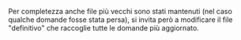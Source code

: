 Per completezza anche file più vecchi sono stati mantenuti (nel caso qualche domande fosse stata persa), si invita però a modificare il file "definitivo" che raccoglie tutte le domande più aggiornato.